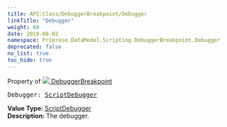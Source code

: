 ```yaml
---
title: API:Class/DebuggerBreakpoint/Debugger
linkTitle: "Debugger"
weight: 68
date: 2019-08-02
namespace: Primrose.DataModel.Scripting.DebuggerBreakpoint.Debugger
deprecated: false
no_list: true
toc_hide: true
---
```

Property of <a href="/docs/api-reference/Class/DebuggerBreakpoint"><img src="/icons/silk/breakpoint.png"/>&nbsp;DebuggerBreakpoint</a>
<pre class="method-declaration">
Debugger: <a class="type" href="/docs/api-reference/Class/ScriptDebugger">ScriptDebugger</a></pre>
<b>Value Type: </b>
<a class="type" href="/docs/api-reference/Class/ScriptDebugger">ScriptDebugger</a>
<br/>
<b>Description: </b>
The debugger.

